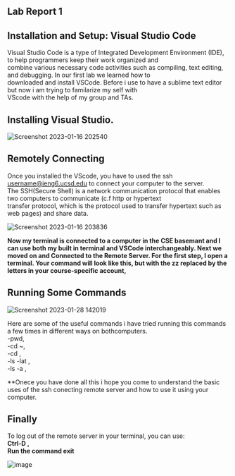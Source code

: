 ##                                                          Lab Report 1   
##  Installation and Setup: Visual Studio Code    
   Visual Studio Code is a type of Integrated Development Environment (IDE), to help programmers keep their work organized and  
  combine various necessary code activities such as compiling, text editing, and debugging. In our first lab we learned how to  
  downloaded and install VSCode. Before i use to have a sublime text editor but now i am trying to familarize my self with  
  VScode with the help of my group and TAs.

##                                           Installing Visual Studio.

![Screenshot 2023-01-16 202540](https://user-images.githubusercontent.com/122564368/212809822-ecbb8ebb-2fa6-4497-819c-2f329d976508.png)


##  Remotely Connecting    
  Once you installed the VScode, you have to used the ssh username@ieng6.ucsd.edu to connect your computer to the server.  
  The SSH(Secure Shell) is a network communication protocol that enables two computers to communicate (c.f http or hypertext  
  transfer protocol, which is the protocol used to transfer hypertext such as web pages) and share data. 

![Screenshot 2023-01-16 203836](https://user-images.githubusercontent.com/122564368/212811306-b32ad445-ab5c-43ad-8af2-f3aed4c1f8f6.png)

**Now my terminal is connected to a computer in the CSE basemant and I can use both my built in terminal and VSCode interchangeably. Next we moved on and Connected to the Remote Server. For the first step, I open a terminal. Your command will look like this, but with the zz replaced by the letters in your course-specific account,** 
     
##   Running Some Commands 
  
![Screenshot 2023-01-28 142019](https://user-images.githubusercontent.com/122564368/215294754-338fb186-c5c6-4f64-83d9-176afc2d760f.png)


Here are some of the useful commands i have tried running this commands a few times in different ways on bothcomputers.     
-pwd,    
-cd ~,     
-cd ,     
-ls -lat ,    
-ls -a ,


**Onece you  have done all this i hope you come to understand the basic uses of the ssh conecting remote server and how to use it using your computer.

## Finally
To log out of the remote server in your terminal, you can use:    
**Ctrl-D ,     
Run the command exit**

![image](https://user-images.githubusercontent.com/122564368/215296287-ba224e08-080f-45f3-9a51-a17f1a6a9297.png)


    
